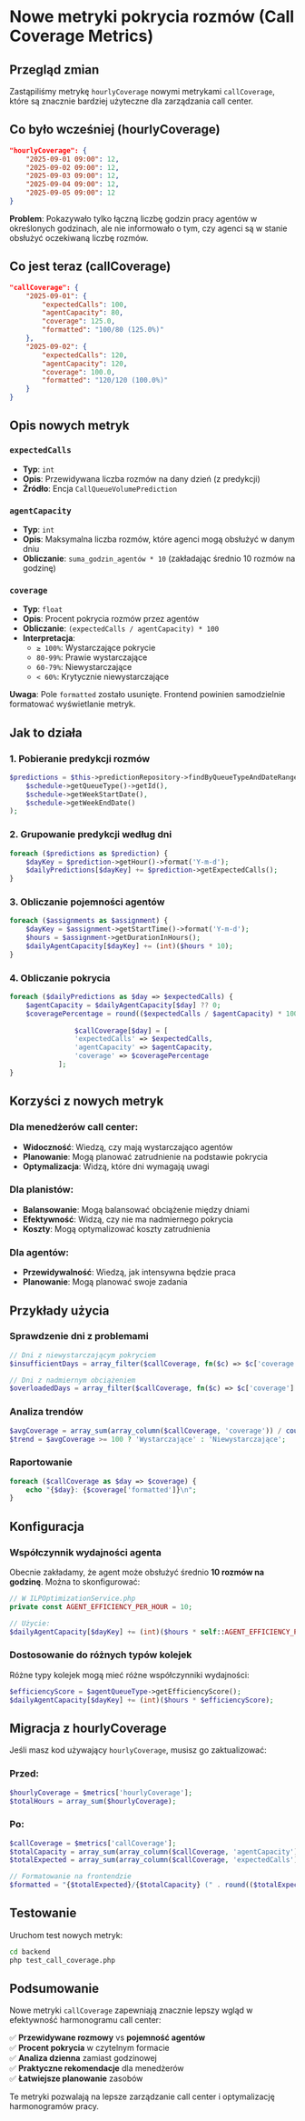 # Nowe metryki pokrycia rozmów (Call Coverage Metrics)

## Przegląd zmian

Zastąpiliśmy metrykę `hourlyCoverage` nowymi metrykami `callCoverage`, które są znacznie bardziej użyteczne dla zarządzania call center.

## Co było wcześniej (hourlyCoverage)

```json
"hourlyCoverage": {
    "2025-09-01 09:00": 12,
    "2025-09-02 09:00": 12,
    "2025-09-03 09:00": 12,
    "2025-09-04 09:00": 12,
    "2025-09-05 09:00": 12
}
```

**Problem**: Pokazywało tylko łączną liczbę godzin pracy agentów w określonych godzinach, ale nie informowało o tym, czy agenci są w stanie obsłużyć oczekiwaną liczbę rozmów.

## Co jest teraz (callCoverage)

```json
"callCoverage": {
    "2025-09-01": {
        "expectedCalls": 100,
        "agentCapacity": 80,
        "coverage": 125.0,
        "formatted": "100/80 (125.0%)"
    },
    "2025-09-02": {
        "expectedCalls": 120,
        "agentCapacity": 120,
        "coverage": 100.0,
        "formatted": "120/120 (100.0%)"
    }
}
```

## Opis nowych metryk

### `expectedCalls`
- **Typ**: `int`
- **Opis**: Przewidywana liczba rozmów na dany dzień (z predykcji)
- **Źródło**: Encja `CallQueueVolumePrediction`

### `agentCapacity`
- **Typ**: `int`
- **Opis**: Maksymalna liczba rozmów, które agenci mogą obsłużyć w danym dniu
- **Obliczanie**: `suma_godzin_agentów * 10` (zakładając średnio 10 rozmów na godzinę)

### `coverage`
- **Typ**: `float`
- **Opis**: Procent pokrycia rozmów przez agentów
- **Obliczanie**: `(expectedCalls / agentCapacity) * 100`
- **Interpretacja**:
  - `≥ 100%`: Wystarczające pokrycie
  - `80-99%`: Prawie wystarczające
  - `60-79%`: Niewystarczające
  - `< 60%`: Krytycznie niewystarczające

**Uwaga**: Pole `formatted` zostało usunięte. Frontend powinien samodzielnie formatować wyświetlanie metryk.

## Jak to działa

### 1. Pobieranie predykcji rozmów
```php
$predictions = $this->predictionRepository->findByQueueTypeAndDateRange(
    $schedule->getQueueType()->getId(),
    $schedule->getWeekStartDate(),
    $schedule->getWeekEndDate()
);
```

### 2. Grupowanie predykcji według dni
```php
foreach ($predictions as $prediction) {
    $dayKey = $prediction->getHour()->format('Y-m-d');
    $dailyPredictions[$dayKey] += $prediction->getExpectedCalls();
}
```

### 3. Obliczanie pojemności agentów
```php
foreach ($assignments as $assignment) {
    $dayKey = $assignment->getStartTime()->format('Y-m-d');
    $hours = $assignment->getDurationInHours();
    $dailyAgentCapacity[$dayKey] += (int)($hours * 10);
}
```

### 4. Obliczanie pokrycia
```php
foreach ($dailyPredictions as $day => $expectedCalls) {
    $agentCapacity = $dailyAgentCapacity[$day] ?? 0;
    $coveragePercentage = round(($expectedCalls / $agentCapacity) * 100, 1);
    
                $callCoverage[$day] = [
                'expectedCalls' => $expectedCalls,
                'agentCapacity' => $agentCapacity,
                'coverage' => $coveragePercentage
            ];
}
```

## Korzyści z nowych metryk

### Dla menedżerów call center:
- **Widoczność**: Wiedzą, czy mają wystarczająco agentów
- **Planowanie**: Mogą planować zatrudnienie na podstawie pokrycia
- **Optymalizacja**: Widzą, które dni wymagają uwagi

### Dla planistów:
- **Balansowanie**: Mogą balansować obciążenie między dniami
- **Efektywność**: Widzą, czy nie ma nadmiernego pokrycia
- **Koszty**: Mogą optymalizować koszty zatrudnienia

### Dla agentów:
- **Przewidywalność**: Wiedzą, jak intensywna będzie praca
- **Planowanie**: Mogą planować swoje zadania

## Przykłady użycia

### Sprawdzenie dni z problemami
```php
// Dni z niewystarczającym pokryciem
$insufficientDays = array_filter($callCoverage, fn($c) => $c['coverage'] < 100);

// Dni z nadmiernym obciążeniem
$overloadedDays = array_filter($callCoverage, fn($c) => $c['coverage'] > 120);
```

### Analiza trendów
```php
$avgCoverage = array_sum(array_column($callCoverage, 'coverage')) / count($callCoverage);
$trend = $avgCoverage >= 100 ? 'Wystarczające' : 'Niewystarczające';
```

### Raportowanie
```php
foreach ($callCoverage as $day => $coverage) {
    echo "{$day}: {$coverage['formatted']}\n";
}
```

## Konfiguracja

### Współczynnik wydajności agenta
Obecnie zakładamy, że agent może obsłużyć średnio **10 rozmów na godzinę**. Można to skonfigurować:

```php
// W ILPOptimizationService.php
private const AGENT_EFFICIENCY_PER_HOUR = 10;

// Użycie:
$dailyAgentCapacity[$dayKey] += (int)($hours * self::AGENT_EFFICIENCY_PER_HOUR);
```

### Dostosowanie do różnych typów kolejek
Różne typy kolejek mogą mieć różne współczynniki wydajności:

```php
$efficiencyScore = $agentQueueType->getEfficiencyScore();
$dailyAgentCapacity[$dayKey] += (int)($hours * $efficiencyScore);
```

## Migracja z hourlyCoverage

Jeśli masz kod używający `hourlyCoverage`, musisz go zaktualizować:

### Przed:
```php
$hourlyCoverage = $metrics['hourlyCoverage'];
$totalHours = array_sum($hourlyCoverage);
```

### Po:
```php
$callCoverage = $metrics['callCoverage'];
$totalCapacity = array_sum(array_column($callCoverage, 'agentCapacity'));
$totalExpected = array_sum(array_column($callCoverage, 'expectedCalls'));

// Formatowanie na frontendzie
$formatted = "{$totalExpected}/{$totalCapacity} (" . round(($totalExpected/$totalCapacity)*100, 1) . "%)";
```

## Testowanie

Uruchom test nowych metryk:

```bash
cd backend
php test_call_coverage.php
```

## Podsumowanie

Nowe metryki `callCoverage` zapewniają znacznie lepszy wgląd w efektywność harmonogramu call center:

✅ **Przewidywane rozmowy** vs **pojemność agentów**  
✅ **Procent pokrycia** w czytelnym formacie  
✅ **Analiza dzienna** zamiast godzinowej  
✅ **Praktyczne rekomendacje** dla menedżerów  
✅ **Łatwiejsze planowanie** zasobów  

Te metryki pozwalają na lepsze zarządzanie call center i optymalizację harmonogramów pracy.
